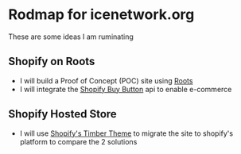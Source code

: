 # Rodmap for icenetwork.org

These are some ideas I am ruminating




## Shopify on Roots

* I will build a Proof of Concept (POC) site using [Roots](http://www.roots.cx)
* I will integrate the [Shopify Buy Button](http://shopify.github.io/js-buy-sdk/guide/) api to enable e-commerce



## Shopify Hosted Store

* I will use [Shopify's Timber Theme](https://shopify.github.io/Timber/) to migrate the site to shopify's platform to compare the 2 solutions



